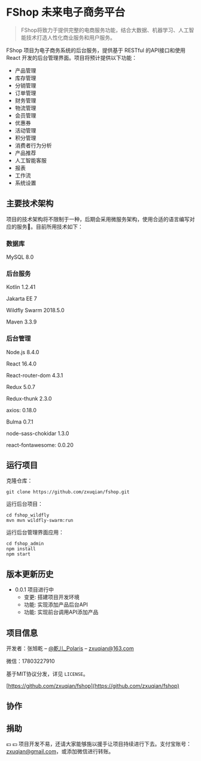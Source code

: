 # FShop 未来电子商务平台
> FShop将致力于提供完整的电商服务功能，结合大数据、机器学习、人工智能技术打造人性化商业服务和用户服务。

FShop 项目为电子商务系统的后台服务，提供基于 RESTful 的API接口和使用 React 开发的后台管理界面。项目将预计提供以下功能：

- 产品管理
- 库存管理
- 分销管理
- 订单管理
- 财务管理
- 物流管理
- 会员管理
- 优惠券
- 活动管理
- 积分管理
- 消费者行为分析
- 产品推荐
- 人工智能客服
- 报表
- 工作流
- 系统设置

## 主要技术架构
项目的技术架构将不限制于一种，后期会采用微服务架构，使用合适的语言编写对应的服务。目前所用技术如下：

### 数据库
MySQL 8.0

### 后台服务
Kotlin 1.2.41

Jakarta EE 7

Wildfly Swarm 2018.5.0

Maven 3.3.9


### 后台管理
Node.js 8.4.0

React 16.4.0

React-router-dom 4.3.1

Redux 5.0.7

Redux-thunk 2.3.0

axios: 0.18.0

Bulma 0.7.1

node-sass-chokidar 1.3.0

react-fontawesome: 0.0.20



## 运行项目

克隆仓库：

```
git clone https://github.com/zxuqian/fshop.git
```

运行后台项目：

```
cd fshop_wildfly
mvn mvn wildfly-swarm:run
```

运行后台管理界面应用：

```
cd fshop_admin
npm install
npm start
```

## 版本更新历史

* 0.0.1
    项目进行中
    * 变更: 搭建项目开发环境
    * 功能: 实现添加产品后台API
    * 功能: 实现前台调用API添加产品

## 项目信息

开发者：张旭乾 – [@乾儿_Polaris](https://weibo.com/jeffava) – zxuqian@163.com

微信：17803227910

基于MIT协议分发，详见 ``LICENSE``。

[https://github.com/zxuqian/fshop](https://github.com/zxuqian/fshop)

## 协作

## 捐助
:dollar: :dollar:
项目开发不易，还请大家能够施以援手让项目持续进行下去。支付宝账号：zxuqian@gmail.com，或添加微信进行转账。
